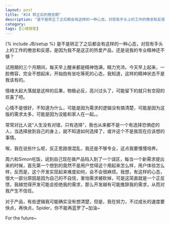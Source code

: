 ```yaml
---
layout: post
title: "#24 转正后的倦怠期"
description: "是不是转正了之后都会有这样的一种心态，对现有手头上的工作的倦怠和反感，是因为我不是"
category: 
tags: [心情随笔]
---
```

{% include JB/setup %}
是不是转正了之后都会有这样的一种心态，对现有手头上的工作的倦怠和反感，是因为我不是这正的热爱产品，还是说我的专业精神还不够？

试用期的三个月期间，每天早上醒来都是精神饱满，精力充沛。今天早上起来，一脸倦容，完全不想起床，开始抱有坐吃等死的心态，我知道，这样的精神状态不是我该有的。

情绪大起大落就是这样的后果，物极必反，高兴过头了，可能留下的就只有空寂的欢喜了吧。

心情不是很好，不知道为什么，可能是因为需求的逻辑没有搞清楚，可能是因为这版的需求太多，可能是因为没能和家人在一起。。

常常对比人说“人生没有对错，只有选择”，我也从来都不是一个有选择恐惧症的人，当选择放到自己的身上，就不知道如何选择了，或许这个不是我现在应该想的事情。

唉，我在说些什么呢，反正思路很混乱，我还是不够专业，这点我要慢慢培养。

周六和Simon吃饭，说到自己现在做产品陷入到了一个误区，每当一个新需求提出来的时候，首先第一个想到的竟然不是用户觉得这个用起来怎么样，用户体验怎么样，反而是，这个开发实现起来难度如何，会不会很麻烦。我想，有这样的心态，很大一部分原因是因为自己的不自信，害怕需求被砍掉，可是这简直就是一个正反馈，我越觉得开发可能会拒绝我的需求，那么开发越有可能推辞我的需求，从而对我产生不信任。

对于产品，有些逻辑我可能确实没有想清楚，但是，我在努力，不过成长的速度要快点，再快点，Spider，你不能再蓝罗了~加油~

For the future~
